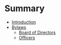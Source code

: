 # Summary

* [Introduction](README.md)
* [Bylaws](bylaws.md)
   * [Board of Directors](bylaws/board-of-directors.md)
   * [Officers](bylaws/officers.md)
